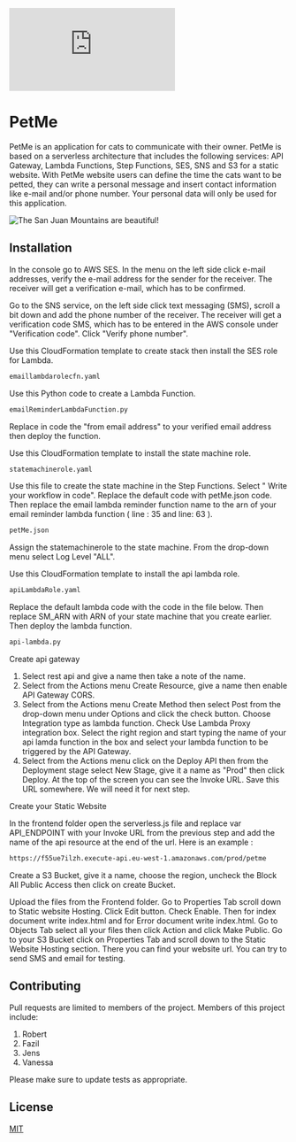 ![Cat](https://focusedcollection.com/173594380/stock-photo-close-human-hand-stroking-cat.html "Cat")

# PetMe

PetMe is an application for cats to communicate with their owner. PetMe is based on a serverless architecture that includes the following services: 
API Gateway, Lambda Functions, Step Functions, SES, SNS and S3 for a static website. 
With PetMe website users can define the time the cats want to be petted, they can write a personal message and insert contact information like e-mail and/or phone number. Your personal data will only be used for this application.

![The San Juan Mountains are beautiful!](/assets/images/san-juan-mountains.jpg "San Juan Mountains")

## Installation

In the console go to AWS SES. In the menu on the left side click e-mail addresses, verify the e-mail address for the sender for the receiver.
The receiver will get a verification e-mail, which has to be confirmed.

Go to the SNS service, on the left side click text messaging (SMS), scroll a bit down and add the phone number of the receiver.
The receiver will get a verification code SMS, which has to be entered in the AWS console under "Verification code". Click "Verify phone number".

Use this CloudFormation template to create stack then install the SES role for Lambda.

```bash
emaillambdarolecfn.yaml
```

Use this Python code to create a Lambda Function.

```bash
emailReminderLambdaFunction.py
```
Replace in code the "from email address" to your verified email address then deploy the function.

Use this CloudFormation template to install the state machine role.

```bash
statemachinerole.yaml
```

Use this file to create the state machine in the Step Functions. Select " Write your workflow in code". Replace the default code with petMe.json code. Then replace the email lambda reminder function name to the arn of your email reminder lambda function ( line : 35 and line: 63 ).

```bash
petMe.json
```
Assign the statemachinerole to the state machine. From the drop-down menu select Log Level "ALL".


Use this CloudFormation template to install the api lambda role.

```bash
apiLambdaRole.yaml
```

Replace the default lambda code with the code in the file below. Then replace SM_ARN with ARN of your state machine that you create earlier. Then deploy the lambda function.

```bash
api-lambda.py
```

Create api gateway

1. Select rest api and give a name then take a note of the name.
2. Select from the Actions menu Create Resource, give a name then enable API Gateway CORS.
3. Select from the Actions menu Create Method then select Post from the drop-down menu under Options and click the check button. Choose Integration type as lambda function. Check Use Lambda Proxy integration box. Select the right region and start typing the name of your api lamda function in the box and select your lambda function to be triggered by the API Gateway. 
4. Select from the Actions menu click on the Deploy API then from the Deployment stage select New Stage, give it a name as "Prod" then click Deploy. At the top of the screen you can see the Invoke URL. Save this URL somewhere. We will need it for next step.

Create your Static Website

In the frontend folder open the serverless.js file and replace var API_ENDPOINT  with your Invoke URL from the previous step and add the name of the api resource at the end of the url. Here is an example :

```bash
https://f55ue7ilzh.execute-api.eu-west-1.amazonaws.com/prod/petme
```
Create a S3 Bucket, give it a name, choose the region, uncheck the  Block All Public Access then click on create Bucket.

Upload the files from the Frontend folder. Go to Properties Tab scroll down to Static website Hosting. Click Edit button. Check Enable. Then for index document write index.html  and for Error document write index.html. Go to Objects Tab select all your files then click Action and click Make Public. Go to your S3 Bucket click on Properties Tab and scroll down to the Static Website Hosting section. There you can find your website url. You can try to send SMS and email for testing. 


## Contributing
Pull requests are limited to members of the project. 
Members of this project include:

1. Robert
2. Fazil
3. Jens
4. Vanessa

Please make sure to update tests as appropriate.

## License
[MIT](https://choosealicense.com/licenses/mit/)

